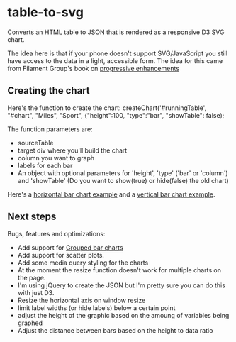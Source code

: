 table-to-svg
============

Converts an HTML table to JSON that is rendered as a responsive D3 SVG chart.

The idea here is that if your phone doesn't support SVG/JavaScript you still have access to the data in a light, accessible form. The idea for this came from Filament Group's book on [progressive enhancements](http://filamentgroup.com/dwpe/)

## Creating the chart
Here's the function to create the chart:
createChart('#runningTable', "#chart", "Miles", "Sport", {"height":100, "type":"bar", "showTable": false);

The function parameters are:
* sourceTable
* target div where you'll build the chart
* column you want to graph
* labels for each bar
* An object with optional parameters for 'height', 'type' ('bar' or 'column') and 'showTable' (Do you want to show(true) or hide(false) the old chart)

Here's a [horizontal bar chart example](http://54.243.239.169/brian/storytelling/tableToSVG_bar.html) and a [vertical bar chart example](http://54.243.239.169/brian/storytelling/tableToSVG.html).

## Next steps
Bugs, features and optimizations:
* Add support for [Grouped bar charts](http://bl.ocks.org/mbostock/3887051)
* Add support for scatter plots.
* Add some media query styling for the charts
* At the moment the resize function doesn't work for multiple charts on the page.
* I'm using jQuery to create the JSON but I'm pretty sure you can do this with just D3.
* Resize the horizontal axis on window resize
* limit label widths (or hide labels) below a certain point
* adjust the height of the graphic based on the amoung of variables being graphed 
* Adjust the distance between bars based on the height to data ratio
